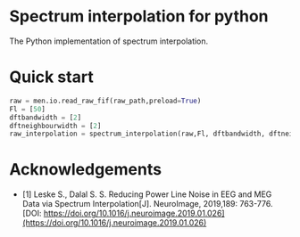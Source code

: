 # Spectrum interpolation for python
The Python implementation of spectrum interpolation.

# Quick start
```python
raw = men.io.read_raw_fif(raw_path,preload=True)
Fl = [50]
dftbandwidth = [2]
dftneighbourwidth = [2]
raw_interpolation = spectrum_interpolation(raw,Fl, dftbandwidth, dftneighbourwidth)
```

# Acknowledgements
- [1] Leske S., Dalal S. S. Reducing Power Line Noise in EEG and MEG Data via Spectrum Interpolation[J]. NeuroImage, 2019,189: 763-776. [DOI: https://doi.org/10.1016/j.neuroimage.2019.01.026](https://doi.org/10.1016/j.neuroimage.2019.01.026)
